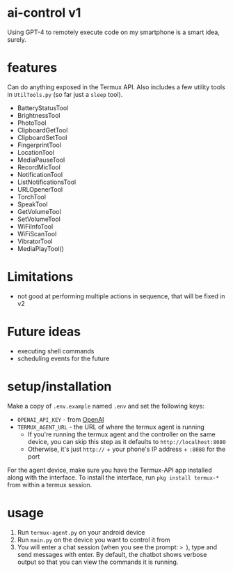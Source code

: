 # ai-control v1
Using GPT-4 to remotely execute code on my smartphone is a smart idea, surely. 

# features
Can do anything exposed in the Termux API. Also includes a few utility tools in `UtilTools.py` (so far just a `sleep` tool).

* BatteryStatusTool
* BrightnessTool
* PhotoTool
* ClipboardGetTool
* ClipboardSetTool
* FingerprintTool
* LocationTool
* MediaPauseTool
* RecordMicTool
* NotificationTool
* ListNotificationsTool
* URLOpenerTool
* TorchTool
* SpeakTool
* GetVolumeTool
* SetVolumeTool
* WiFiInfoTool
* WiFiScanTool
* VibratorTool
* MediaPlayTool()

# Limitations

* not good at performing multiple actions in sequence, that will be fixed in v2

# Future ideas

* executing shell commands
* scheduling events for the future

# setup/installation
Make a copy of `.env.example` named `.env` and set the following keys:

* `OPENAI_API_KEY` - from [OpenAI](https://platform.openai.com)
* `TERMUX_AGENT_URL` - the URL of where the termux agent is running
    * If you're running the termux agent and the controller on the same device, you can skip this step as it defaults to `http://localhost:8080`
    * Otherwise, it's just `http://` + your phone's IP address + `:8080` for the port

For the agent device, make sure you have the Termux-API app installed along with the interface. To install the interface, run `pkg install termux-*` from within a termux session.

# usage
1. Run `termux-agent.py` on your android device
2. Run `main.py` on the device you want to control it from
3. You will enter a chat session (when you see the prompt: `> `), type and send messages with enter. By default, the chatbot shows verbose output so that you can view the commands it is running.